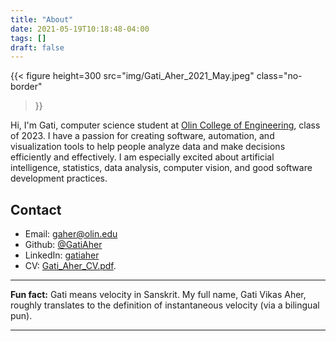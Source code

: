```yaml
---
title: "About"
date: 2021-05-19T10:18:48-04:00
tags: []
draft: false
---
```


{{< figure
height=300 
src="img/Gati_Aher_2021_May.jpeg" 
class="no-border"
>}}

Hi, I'm Gati, computer science student at [Olin College of Engineering](https://www.olin.edu/), class of 2023. I have a passion for creating software, automation, and visualization tools to help people analyze data and make decisions efficiently and effectively. I am especially excited about artificial intelligence, statistics, data analysis, computer vision, and good software development practices.

## Contact

* Email:    gaher@olin.edu
* Github:   [@GatiAher](https://github.com/GatiAher)
* LinkedIn: [gatiaher](https://www.linkedin.com/in/gatiaher)
* CV:   [Gati_Aher_CV.pdf](/Gati_Aher_CV.pdf).

---

**Fun fact:** Gati means velocity in Sanskrit. My full name, Gati Vikas Aher, roughly translates to the definition of instantaneous velocity (via a bilingual pun).

---

